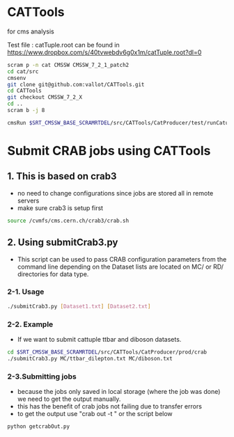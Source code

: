 CATTools
========

for cms analysis

Test file : catTuple.root can be found in https://www.dropbox.com/s/40tvwebdv6g0x1m/catTuple.root?dl=0
```bash
scram p -n cat CMSSW CMSSW_7_2_1_patch2
cd cat/src
cmsenv
git clone git@github.com:vallot/CATTools.git
cd CATTools
git checkout CMSSW_7_2_X
cd ..
scram b -j 8

cmsRun $SRT_CMSSW_BASE_SCRAMRTDEL/src/CATTools/CatProducer/test/runCatupling.py

```

# Submit CRAB jobs using CATTools
## 1. This is based on crab3
 - no need to change configurations since jobs are stored all in remote servers
 - make sure crab3 is setup first
```bash
source /cvmfs/cms.cern.ch/crab3/crab.sh
```

## 2. Using submitCrab3.py
- This script can be used to pass CRAB configuration parameters from the command line depending on the Dataset lists are located on MC/ or RD/ directories for data type.

### 2-1. Usage 
```bash
./submitCrab3.py [Dataset1.txt] [Dataset2.txt]
```

### 2-2. Example
- If we want to submit cattuple ttbar and diboson datasets.
```bash
cd $SRT_CMSSW_BASE_SCRAMRTDEL/src/CATTools/CatProducer/prod/crab
./submitCrab3.py MC/ttbar_dilepton.txt MC/diboson.txt
```

### 2-3.Submitting jobs
- because the jobs only saved in local storage (where the job was done) we need to get the output manually. 
- this has the benefit of crab jobs not failing due to transfer errors
- to get the output use "crab out -t <taskdir>" or the script below
```bash
python getcrabOut.py
```
